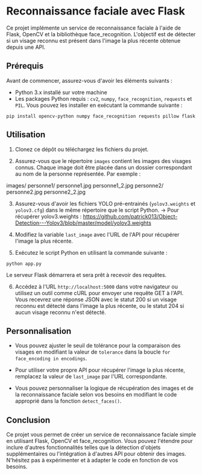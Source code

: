 ﻿# Reconnaissance faciale avec Flask

Ce projet implémente un service de reconnaissance faciale à l'aide de Flask, OpenCV et la bibliothèque face_recognition. L'objectif est de détecter si un visage reconnu est présent dans l'image la plus récente obtenue depuis une API.

## Prérequis

Avant de commencer, assurez-vous d'avoir les éléments suivants :

- Python 3.x installé sur votre machine
- Les packages Python requis : `cv2`, `numpy`, `face_recognition`, `requests` et `PIL`. Vous pouvez les installer en exécutant la commande suivante :

```pip install opencv-python numpy face_recognition requests pillow flask```

## Utilisation

1. Clonez ce dépôt ou téléchargez les fichiers du projet.

2. Assurez-vous que le répertoire `images` contient les images des visages connus. Chaque image doit être placée dans un dossier correspondant au nom de la personne représentée. Par exemple :

images/
personne1/
personne1.jpg
personne1_2.jpg
personne2/
personne2.jpg
personne2_2.jpg

3. Assurez-vous d'avoir les fichiers YOLO pré-entrainés (`yolov3.weights` et `yolov3.cfg`) dans le même répertoire que le script Python.
  -> Pour récupérer yolov3.weights : https://github.com/patrick013/Object-Detection---Yolov3/blob/master/model/yolov3.weights
4. Modifiez la variable `last_image` avec l'URL de l'API pour récupérer l'image la plus récente.

5. Exécutez le script Python en utilisant la commande suivante :

```python app.py```

Le serveur Flask démarrera et sera prêt à recevoir des requêtes.

6. Accédez à l'URL `http://localhost:5000` dans votre navigateur ou utilisez un outil comme cURL pour envoyer une requête GET à l'API. Vous recevrez une réponse JSON avec le statut 200 si un visage reconnu est détecté dans l'image la plus récente, ou le statut 204 si aucun visage reconnu n'est détecté.

## Personnalisation

- Vous pouvez ajuster le seuil de tolérance pour la comparaison des visages en modifiant la valeur de `tolerance` dans la boucle `for face_encoding in encodings`.

- Pour utiliser votre propre API pour récupérer l'image la plus récente, remplacez la valeur de `last_image` par l'URL correspondante.

- Vous pouvez personnaliser la logique de récupération des images et de la reconnaissance faciale selon vos besoins en modifiant le code approprié dans la fonction `detect_faces()`.

## Conclusion

Ce projet vous permet de créer un service de reconnaissance faciale simple en utilisant Flask, OpenCV et face_recognition. Vous pouvez l'étendre pour inclure d'autres fonctionnalités telles que la détection d'objets supplémentaires ou l'intégration à d'autres API pour obtenir des images. N'hésitez pas à expérimenter et à adapter le code en fonction de vos besoins.
